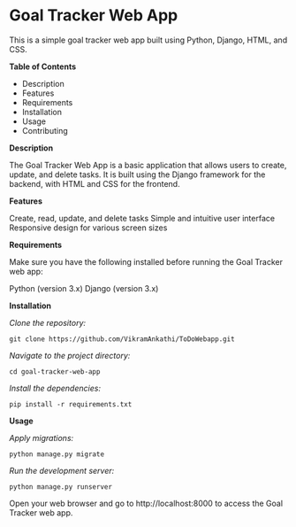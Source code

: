 # Goal Tracker Web App

This is a simple goal tracker web app built using Python, Django, HTML, and CSS.

**Table of Contents**
* Description
* Features
* Requirements
* Installation
* Usage
* Contributing

**Description**

The Goal Tracker Web App is a basic application that allows users to create, update, and delete tasks. It is built using the Django framework for the backend, with HTML and CSS for the frontend.

**Features**

Create, read, update, and delete tasks
Simple and intuitive user interface
Responsive design for various screen sizes

**Requirements**

Make sure you have the following installed before running the Goal Tracker web app:

Python (version 3.x)
Django (version 3.x)


**Installation**

_Clone the repository:_

```git clone https://github.com/VikramAnkathi/ToDoWebapp.git```

_Navigate to the project directory:_

```cd goal-tracker-web-app```

_Install the dependencies:_

```pip install -r requirements.txt```

**Usage**

_Apply migrations:_

```python manage.py migrate```

_Run the development server:_

```python manage.py runserver```

Open your web browser and go to http://localhost:8000 to access the Goal Tracker web app.

